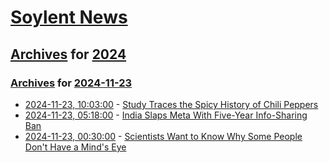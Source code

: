 # [Soylent News](../../../README.md)

## [Archives](../../index.md) for [2024](../index.md)

### [Archives](../../index.md) for [2024-11-23](index.md)

* [2024-11-23, 10:03:00](https://soylentnews.org/article.pl?sid=24/11/22/0244227&from=rss) - [Study Traces the Spicy History of Chili Peppers](https://soylentnews.org/article.pl?sid=24/11/22/0244227&from=rss)
* [2024-11-23, 05:18:00](https://soylentnews.org/article.pl?sid=24/11/22/0238243&from=rss) - [India Slaps Meta With Five-Year Info-Sharing Ban](https://soylentnews.org/article.pl?sid=24/11/22/0238243&from=rss)
* [2024-11-23, 00:30:00](https://soylentnews.org/article.pl?sid=24/11/21/0216232&from=rss) - [Scientists Want to Know Why Some People Don't Have a Mind's Eye](https://soylentnews.org/article.pl?sid=24/11/21/0216232&from=rss)
